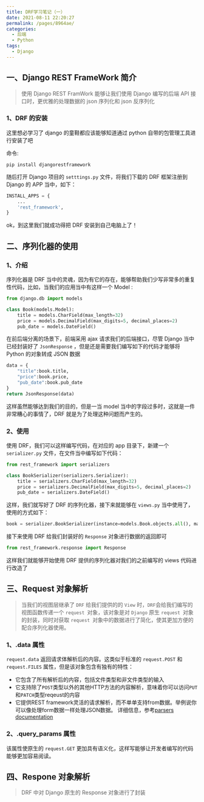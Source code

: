 ```yaml
---
title: DRF学习笔记（一）
date: 2021-08-11 22:20:27
permalink: /pages/8964ae/
categories:
  - 后端
  - Python
tags:
  - Django
---
```




## 一、Django REST FrameWork 简介

> 使用 Django REST FramWork 能够让我们使用 Django 编写的后端 API 接口时，更优雅的处理数据的 json 序列化和 json 反序列化

### 1、DRF 的安装

这里想必学习了 django 的童鞋都应该能够知道通过 python 自带的包管理工具进行安装了吧

命令:

```shell
pip install djangorestframework
```

随后打开 Django 项目的 `setttings.py` 文件，将我们下载的 DRF 框架注册到 Django 的 APP 当中，如下：

```python
INSTALL_APPS = {
    ...
    'rest_framework',
} 
```

ok，到这里我们就成功得把 DRF 安装到自己电脑上了！



## 二、序列化器的使用

### 1、介绍

序列化器是 DRF 当中的灵魂，因为有它的存在，能够帮助我们少写非常多的重复性代码，比如，当我们的应用当中有这样一个 Model :

```python
from django.db import models

class Book(models.Model):
    title = models.CharField(max_length=32)
    price = models.DecimalField(max_digits=5, decimal_places=2)
    pub_date = models.DateField()
```

在前后端分离的场景下，前端采用 ajax 请求我们的后端接口，尽管 Django 当中已经封装好了 `JsonResponse` ，但是还是需要我们编写如下的代码才能够将 Python 的对象转成 JSON 数据

```python
data = {
    "title":book.title,
    "price":book.price,
    "pub_date":book.pub_date
}
return JsonResponse(data)
```

这样虽然能够达到我们的目的，但是一当 model 当中的字段过多时，这就是一件非常糟心的事情了，DRF 就是为了处理这种问题而产生的。

### 2、使用

使用 DRF，我们可以这样编写代码，在对应的 app 目录下，新建一个 `serializer.py` 文件，在文件当中编写如下代码：

```python
from rest_framework import serializers

class BookSerializer(serializers.Serializer):
    title = serializers.CharField(max_length=32)
    price = serializers.DecimalField(max_digits=5, decimal_places=2)
    pub_date = serializers.DateField()
```

这样，我们就写好了 DRF 的序列化器，接下来就能够在 `views.py` 当中使用了，使用的方式如下：

```python
book = serializer.BookSerializer(instance=models.Book.objects.all(), many=True)
```

接下来使用 DRF 给我们封装好的 `Response` 对象进行数据的返回即可

```python
from rest_framework.response import Response
```

这样我们就能够开始使用 DRF 提供的序列化器对我们的之前编写的 views 代码进行改造了

## 三、Request 对象解析

> 当我们的视图层继承了 `DRF` 给我们提供的的 `View` 时，`DRF`会给我们编写的视图函数传递一个 `request `对象，该对象是对 `Django` 原生 `request `对象的封装，同时对获取 `request `对象中的数据进行了简化，使其更加方便的配合序列化器使用。

### 1、.data 属性

`request.data` 返回请求体解析后的内容。这类似于标准的 `request.POST` 和 `request.FILES` 属性，但是该对象包含有独有的特性：

- 它包含了所有解析后的内容，包括文件类型和非文件类型的输入
- 它支持除了`POST`类型以外的其他HTTP方法的内容解析，意味着你可以访问`PUT`和`PATCH`类型reqeust的内容
- 它提供REST framework灵活的请求解析，而不单单支持from数据。举例说你可以像处理form数据一样处理JSON数据。
  详细信息，参考[parsers documentation](https://www.django-rest-framework.org/api-guide/parsers/)

### 2、.query_params 属性

该属性使原生的 `request.GET` 更加具有语义化，这样写能够让开发者编写的代码能够更加容易阅读。



## 四、Respone 对象解析

> DRF 中对 Django 原生的 Response 对象进行了封装





